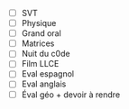 - [ ] SVT
- [ ] Physique
- [ ] Grand oral
- [ ] Matrices
- [ ] Nuit du c0de
- [ ] Film LLCE
- [ ] Eval espagnol
- [ ] Eval anglais
- [ ] Éval géo + devoir à rendre
